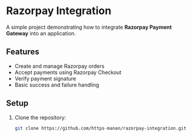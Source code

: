 # Razorpay Integration

A simple project demonstrating how to integrate **Razorpay Payment Gateway** into an application.

## Features
- Create and manage Razorpay orders
- Accept payments using Razorpay Checkout
- Verify payment signature
- Basic success and failure handling


## Setup
1. Clone the repository:
   ```bash
   git clone https://github.com/https-manan/razorpay-integration.git
